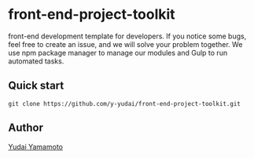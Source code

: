 front-end-project-toolkit
=========================

front-end development template for developers.
If you notice some bugs, feel free to create an issue, and we will solve your problem together.
We use npm package manager to manage our modules and Gulp to run automated tasks.

## Quick start
```
git clone https://github.com/y-yudai/front-end-project-toolkit.git
```

## Author
[Yudai Yamamoto](https://www.facebook.com/yudai.yamamoto.754)